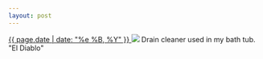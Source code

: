 ```yaml
---
layout: post
---
```


<p>
  <a href="/445">
    <time>{{ page.date | date: "%e %B, %Y" }}</time>
  </a>
  <a href="/445"><img src="{{ site.assets_url }}/445.jpg"/></a>
  <span>Drain cleaner used in my bath tub. "El Diablo"</span>
</p>
